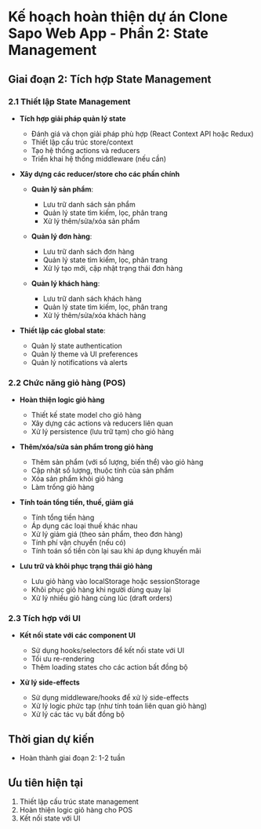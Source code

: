 # Kế hoạch hoàn thiện dự án Clone Sapo Web App - Phần 2: State Management

## Giai đoạn 2: Tích hợp State Management

### 2.1 Thiết lập State Management
- **Tích hợp giải pháp quản lý state**
  - Đánh giá và chọn giải pháp phù hợp (React Context API hoặc Redux)
  - Thiết lập cấu trúc store/context
  - Tạo hệ thống actions và reducers
  - Triển khai hệ thống middleware (nếu cần)

- **Xây dựng các reducer/store cho các phần chính**
  - **Quản lý sản phẩm**:
    - Lưu trữ danh sách sản phẩm
    - Quản lý state tìm kiếm, lọc, phân trang
    - Xử lý thêm/sửa/xóa sản phẩm

  - **Quản lý đơn hàng**:
    - Lưu trữ danh sách đơn hàng
    - Quản lý state tìm kiếm, lọc, phân trang
    - Xử lý tạo mới, cập nhật trạng thái đơn hàng

  - **Quản lý khách hàng**:
    - Lưu trữ danh sách khách hàng
    - Quản lý state tìm kiếm, lọc, phân trang
    - Xử lý thêm/sửa/xóa khách hàng

- **Thiết lập các global state**:
  - Quản lý state authentication
  - Quản lý theme và UI preferences
  - Quản lý notifications và alerts

### 2.2 Chức năng giỏ hàng (POS)
- **Hoàn thiện logic giỏ hàng**
  - Thiết kế state model cho giỏ hàng
  - Xây dựng các actions và reducers liên quan
  - Xử lý persistence (lưu trữ tạm) cho giỏ hàng

- **Thêm/xóa/sửa sản phẩm trong giỏ hàng**
  - Thêm sản phẩm (với số lượng, biến thể) vào giỏ hàng
  - Cập nhật số lượng, thuộc tính của sản phẩm
  - Xóa sản phẩm khỏi giỏ hàng
  - Làm trống giỏ hàng

- **Tính toán tổng tiền, thuế, giảm giá**
  - Tính tổng tiền hàng
  - Áp dụng các loại thuế khác nhau
  - Xử lý giảm giá (theo sản phẩm, theo đơn hàng)
  - Tính phí vận chuyển (nếu có)
  - Tính toán số tiền còn lại sau khi áp dụng khuyến mãi

- **Lưu trữ và khôi phục trạng thái giỏ hàng**
  - Lưu giỏ hàng vào localStorage hoặc sessionStorage
  - Khôi phục giỏ hàng khi người dùng quay lại
  - Xử lý nhiều giỏ hàng cùng lúc (draft orders)

### 2.3 Tích hợp với UI
- **Kết nối state với các component UI**
  - Sử dụng hooks/selectors để kết nối state với UI
  - Tối ưu re-rendering
  - Thêm loading states cho các action bất đồng bộ

- **Xử lý side-effects**
  - Sử dụng middleware/hooks để xử lý side-effects
  - Xử lý logic phức tạp (như tính toán liên quan giỏ hàng)
  - Xử lý các tác vụ bất đồng bộ

## Thời gian dự kiến
- Hoàn thành giai đoạn 2: 1-2 tuần

## Ưu tiên hiện tại
1. Thiết lập cấu trúc state management
2. Hoàn thiện logic giỏ hàng cho POS
3. Kết nối state với UI